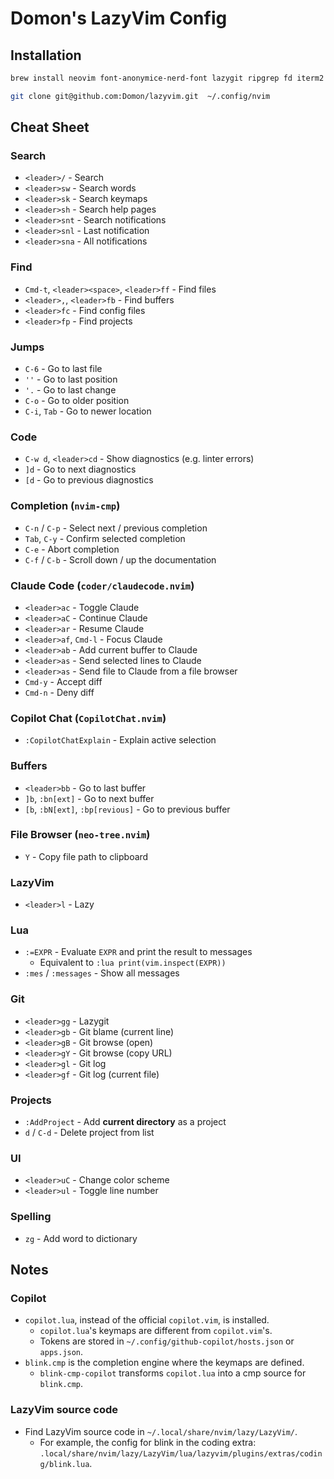 # Domon's LazyVim Config

## Installation

```sh
brew install neovim font-anonymice-nerd-font lazygit ripgrep fd iterm2
```

```sh
git clone git@github.com:Domon/lazyvim.git  ~/.config/nvim
```

## Cheat Sheet

### Search

* `<leader>/` - Search
* `<leader>sw` - Search words
* `<leader>sk` - Search keymaps
* `<leader>sh` - Search help pages
* `<leader>snt` - Search notifications
* `<leader>snl` - Last notification
* `<leader>sna` - All notifications

### Find

* `Cmd-t`, `<leader><space>`, `<leader>ff` - Find files
* `<leader>,`, `<leader>fb` - Find buffers
* `<leader>fc` - Find config files
* `<leader>fp` - Find projects

### Jumps

* `C-6` - Go to last file
* `''` - Go to last position
* `'.` - Go to last change
* `C-o` - Go to older position
* `C-i`, `Tab` - Go to newer location

### Code

* `C-w d`, `<leader>cd` -  Show diagnostics (e.g. linter errors)
* `]d` - Go to next diagnostics
* `[d` - Go to previous diagnostics

### Completion (`nvim-cmp`)

* `C-n` / `C-p` - Select next / previous completion
* `Tab`, `C-y` - Confirm selected completion
* `C-e` - Abort completion
* `C-f` / `C-b` - Scroll down / up the documentation

### Claude Code (`coder/claudecode.nvim`)

* `<leader>ac` - Toggle Claude
* `<leader>aC` - Continue Claude
* `<leader>ar` - Resume Claude
* `<leader>af`, `Cmd-l` - Focus Claude
* `<leader>ab` - Add current buffer to Claude
* `<leader>as` - Send selected lines to Claude
* `<leader>as` - Send file to Claude from a file browser
* `Cmd-y` - Accept diff
* `Cmd-n` - Deny diff

### Copilot Chat (`CopilotChat.nvim`)

* `:CopilotChatExplain` - Explain active selection

### Buffers

* `<leader>bb` - Go to last buffer
* `]b`, `:bn[ext]` - Go to next buffer
* `[b`, `:bN[ext]`, `:bp[revious]`  - Go to previous buffer

### File Browser (`neo-tree.nvim`)

* `Y` - Copy file path to clipboard

### LazyVim

* `<leader>l` - Lazy

### Lua

* `:=EXPR` - Evaluate `EXPR` and print the result to messages
  * Equivalent to `:lua print(vim.inspect(EXPR))`
* `:mes` / `:messages` - Show all messages

### Git

* `<leader>gg` - Lazygit
* `<leader>gb` - Git blame (current line)
* `<leader>gB` - Git browse (open)
* `<leader>gY` - Git browse (copy URL)
* `<leader>gl` - Git log
* `<leader>gf` - Git log (current file)

### Projects

* `:AddProject` - Add **current directory** as a project
* `d` / `C-d` - Delete project from list

### UI

* `<leader>uC` - Change color scheme
* `<leader>ul` - Toggle line number

### Spelling

* `zg` - Add word to dictionary

## Notes

### Copilot

* `copilot.lua`, instead of the official `copilot.vim`, is installed.
  * `copilot.lua`'s keymaps are different from `copilot.vim`'s.
  * Tokens are stored in `~/.config/github-copilot/hosts.json` or `apps.json`.
* `blink.cmp` is the completion engine where the keymaps are defined.
  * `blink-cmp-copilot` transforms `copilot.lua` into a cmp source for `blink.cmp`.

### LazyVim source code

* Find LazyVim source code in `~/.local/share/nvim/lazy/LazyVim/`.
  * For example, the config for blink in the coding extra: `.local/share/nvim/lazy/LazyVim/lua/lazyvim/plugins/extras/coding/blink.lua`.
